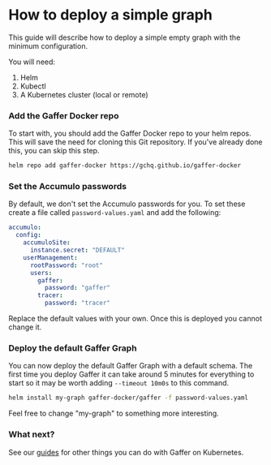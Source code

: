 How to deploy a simple graph
==================================
This guide will describe how to deploy a simple empty graph with the minimum configuration.

You will need:
1. Helm
2. Kubectl
3. A Kubernetes cluster (local or remote)

### Add the Gaffer Docker repo
To start with, you should add the Gaffer Docker repo to your helm repos. This will save the need for
cloning this Git repository. If you've already done this, you can skip this step.
```bash
helm repo add gaffer-docker https://gchq.github.io/gaffer-docker
```

### Set the Accumulo passwords
By default, we don't set the Accumulo passwords for you. To set these create a file called `password-values.yaml` and add the following:

```yaml
accumulo:
  config:
    accumuloSite:
      instance.secret: "DEFAULT"
    userManagement:
      rootPassword: "root"
      users:
        gaffer:
          password: "gaffer"
        tracer:
          password: "tracer"
```
Replace the default values with your own. Once this is deployed you cannot change it.

### Deploy the default Gaffer Graph
You can now deploy the default Gaffer Graph with a default schema. The first time you deploy
Gaffer it can take around 5 minutes for everything to start so it may be worth adding `--timeout 10m0s` to this command.
```bash
helm install my-graph gaffer-docker/gaffer -f password-values.yaml
```
Feel free to change "my-graph" to something more interesting.

### What next?
See our [guides](./guides.md) for other things you can do with Gaffer on Kubernetes.